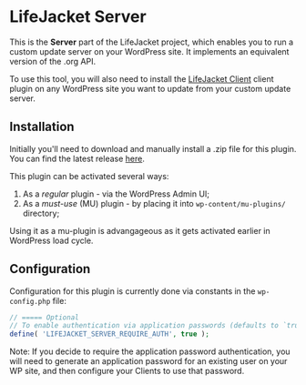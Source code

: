 # LifeJacket Server

This is the **Server** part of the LifeJacket project, which enables you to run a custom update server on your WordPress site. It implements an equivalent version of the .org API.

To use this tool, you will also need to install the [LifeJacket Client](https://github.com/life-jacket/lifejacket-client) client plugin on any WordPress site you want to update from your custom update server.

## Installation

Initially you'll need to download and manually install a .zip file for this plugin. You can find the latest release [here](https://github.com/life-jacket/lifejacket-server/releases).

This plugin can be activated several ways:

1. As a *regular* plugin - via the WordPress Admin UI;
2. As a *must-use* (MU) plugin - by placing it into `wp-content/mu-plugins/` directory;

Using it as a mu-plugin is advangageous as it gets activated earlier in WordPress load cycle.

## Configuration

Configuration for this plugin is currently done via constants in the `wp-config.php` file:

```php
// ===== Optional
// To enable authentication via application passwords (defaults to `true`)
define( 'LIFEJACKET_SERVER_REQUIRE_AUTH', true );
```

Note: If you decide to require the application password authentication, you will need to generate an application password for an existing user on your WP site, and then configure your Clients to use that password.